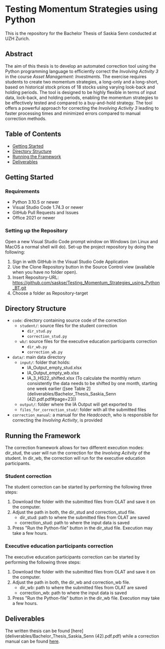 # Testing Momentum Strategies using Python

This is the repository for the Bachelor Thesis of Saskia Senn conducted at UZH Zurich.

## Abstract
The aim of this thesis is to develop an automated correction tool using the Python programming language to efficiently correct the *Involving Activity 3* in the course *Asset Management: Investments*. The exercise requires students to create two momentum strategies, a long-only and a long-short, based on historical stock prices of 18 stocks using varying look-back and holding periods. The tool is designed to be highly flexible in terms of input data, lock-back, and holding periods, enabling the momentum strategies to be effectively tested and compared to a buy-and-hold strategy. The tool offers a powerful approach for correcting the *Involving Activity 3* leading to faster processing times and minimized errors compared to manual correction methods.

## Table of Contents
- [Getting Started](#getting-started)
- [Directory Structure](#directory-structure)
- [Running the Framework](#running-the-framework)
- [Deliverables](#deliverables)

## Getting Started 

### Requirements
- Python 3.10.5 or newer 
- Visual Studio Code 1.74.3 or newer
- GitHub Pull Requests and Issues
- Office 2021 or newer

### Setting up the Repository 
Open a new Visual Studio Code prompt window on Windows (on Linux and MacOS a normal shell will do). Set-up the project repository by doing the following:

1. Sign in with GitHub in the Visual Studio Code Application
2. Use the Clone Repository button in the Source Control view (available when you have no folder open).
3. Insert Repository-URL: https://github.com/saskse/Testing_Momentum_Strategies_using_Python_BT.git
4. Choose a folder as Repository-target

## Directory Structure
- `code`: directory containing source code of the correction
    - `student/`: source files for the student correction
        - `dir_stud.py`
        - `correction_stud.py`
    - `wb/`: source files for the executive education participants correction
        - `dir_wb.py`
        - `correction_wb.py`
- `data/`: main data directory
    - `input/`: folder that holds:
         - IA_Output_empty_stud.xlsx
         - IA_Output_empty_wb.xlsx
         - IA_3_HS22_shifted.xlsx (To calculate the monthly return consistently the data needs to be shifted by one month, starting one week earlier ([see Table 2](deliverables/Bachelor_Thesis_Saskia_Senn (42).pdf.pdf#page=23))
    - `output/`: folder where the IA Output will get exported to
    - `files_for_correction_stud/`: folder with all the submitted files
- `correction_manual`: a manual for the *Headcoach*, who is responsible for correcting the *Involving Activity*, is provided

## Running the Framework
The correction framework allows for two different execution modes: dir_stud, the user will run the correction for the *Involving Acitvity* of the student. In dir_wb, the correction will run for the executive education participants.

### Student correction
The student correction can be started by performing the following three steps:

1. Download the folder with the submitted files from OLAT and save it on the computer.
2. Adjust the path in both, the dir_stud and correction_stud file.
    - dir_stud: path to where the submitted files from OLAT are saved
    - correction_stud: path to where the input data is saved
4. Press "Run the Python-file" button in the dir_stud file. Execution may take a few hours.

### Executive education participants correction
The executive education participants correction can be started by performing the following three steps:

1. Download the folder with the submitted files from OLAT and save it on the computer.
2. Adjust the path in both, the dir_wb and correction_wb file.
    - dir_wb: path to where the submitted files from OLAT are saved
    - correction_wb: path to where the input data is saved
4. Press "Run the Python-file" button in the dir_wb file. Execution may take a few hours.

## Deliverables
The written thesis can be found [here](deliverables/Bachelor_Thesis_Saskia_Senn (42).pdf.pdf) while a correction manual can be found [here](correction_manual.md).
